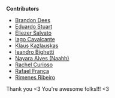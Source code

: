 **Contributors**  

* [Brandon Dees](https://twitter.com/brandondees)
* [Eduardo Stuart](https://twitter.com/eduardostuart)
* [Eliezer Salvato](https://medium.com/@eliezersalvato)
* [Iago Cavalcante](https://twitter.com/iagoangelim)
* [Klaus Kazlauskas](https://twitter.com/klauskpm)
* [leandro Bighetti](https://twitter.com/leandrobighetti)
* [Nayara Alves (Naahh)](https://twitter.com/_jhorse)
* [Rachel Curioso](https://twitter.com/_rchc)
* [Rafael França](https://twitter.com/rafaelfranca)
* [Rimenes Ribeiro](https://twitter.com/rimenes)

Thank you <3 You're awesome folks!!! <3


